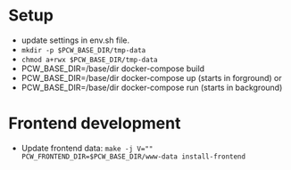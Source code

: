 # Setup
- update settings in env.sh file.
- `mkdir -p $PCW_BASE_DIR/tmp-data`
- `chmod a+rwx $PCW_BASE_DIR/tmp-data`
- PCW_BASE_DIR=/base/dir docker-compose build
- PCW_BASE_DIR=/base/dir docker-compose up (starts in forground) or
- PCW_BASE_DIR=/base/dir docker-compose run (starts in background)

# Frontend development
- Update frontend data:
`make -j V="" PCW_FRONTEND_DIR=$PCW_BASE_DIR/www-data install-frontend`
